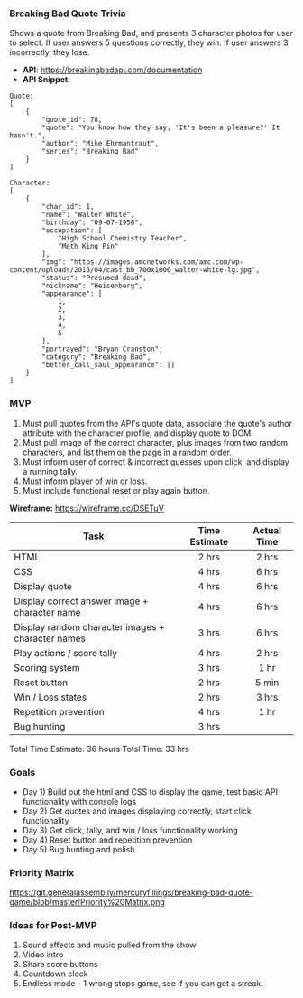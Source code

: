 ### Breaking Bad Quote Trivia
Shows a quote from Breaking Bad, and presents 3 character photos for user to select. If user answers 5 questions correctly, they win. If user answers 3 incorrectly, they lose.
- **API**: https://breakingbadapi.com/documentation
- **API Snippet**: 

```
Quote: 
[
    {
        "quote_id": 78,
        "quote": "You know how they say, 'It's been a pleasure?' It hasn't.",
        "author": "Mike Ehrmantraut",
        "series": "Breaking Bad"
    }
]
    
Character: 
[
    {
        "char_id": 1,
        "name": "Walter White",
        "birthday": "09-07-1958",
        "occupation": [
            "High School Chemistry Teacher",
            "Meth King Pin"
        ],
        "img": "https://images.amcnetworks.com/amc.com/wp-content/uploads/2015/04/cast_bb_700x1000_walter-white-lg.jpg",
        "status": "Presumed dead",
        "nickname": "Heisenberg",
        "appearance": [
            1,
            2,
            3,
            4,
            5
        ],
        "portrayed": "Bryan Cranston",
        "category": "Breaking Bad",
        "better_call_saul_appearance": []
    }
]
```


### MVP

1) Must pull quotes from the API's quote data, associate the quote's author attribute with the character profile, and display quote to DOM. 
2) Must pull image of the correct character, plus images from two random characters, and list them on the page in a random order.
3) Must inform user of correct & incorrect guesses upon click, and display a running tally.
4) Must inform player of win or loss.
5) Must include functional reset or play again button.

**Wireframe:** https://wireframe.cc/DSETuV

| Task          | Time Estimate | Actual Time |
| ------------- |:-------------:|:------------:|
| HTML          | 2 hrs | 2 hrs|
| CSS           | 4 hrs | 6 hrs |
| Display quote | 4 hrs | 6 hrs |
| Display correct answer image + character name | 4 hrs | 6 hrs |
| Display random character images + character names | 3 hrs | 6 hrs |
| Play actions / score tally | 4 hrs | 2 hrs |
| Scoring system | 3 hrs | 1 hr | 
| Reset button | 2 hrs | 5 min |
| Win / Loss states | 2 hrs | 3 hrs |
| Repetition prevention | 4 hrs | 1 hr |
| Bug hunting | 3 hrs |

Total Time Estimate: 36 hours
Totsl Time: 33 hrs

### Goals
* Day 1) Build out the html and CSS to display the game, test basic API functionality with console logs
* Day 2) Get quotes and images displaying correctly, start click functionality 
* Day 3) Get click, tally, and win / loss functionality working
* Day 4) Reset button and repetition prevention
* Day 5) Bug hunting and polish


### Priority Matrix

https://git.generalassemb.ly/mercuryfillings/breaking-bad-quote-game/blob/master/Priority%20Matrix.png



### Ideas for Post-MVP

1) Sound effects and music pulled from the show
2) Video intro
3) Share score buttons
4) Countdown clock
5) Endless mode - 1 wrong stops game, see if you can get a streak.
